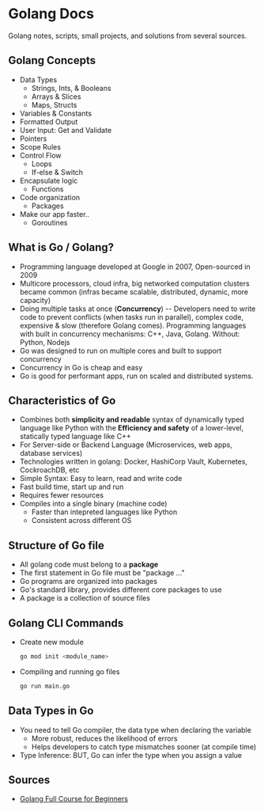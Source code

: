# Golang Docs

Golang notes, scripts, small projects, and solutions from several sources.

## Golang Concepts

- Data Types
  - Strings, Ints, & Booleans
  - Arrays & Slices
  - Maps, Structs
- Variables & Constants
- Formatted Output
- User Input: Get and Validate
- Pointers
- Scope Rules
- Control Flow
  - Loops
  - If-else & Switch
- Encapsulate logic
  - Functions
- Code organization
  - Packages
- Make our app faster..
  - Goroutines

## What is Go / Golang?

- Programming language developed at Google in 2007, Open-sourced in 2009
- Multicore processors, cloud infra, big networked computation clusters became common (infras became scalable, distributed, dynamic, more capacity)
- Doing multiple tasks at once (**Concurrency**) -- Developers need to write code to prevent conflicts (when tasks run in parallel), complex code, expensive & slow (therefore Golang comes). Programming languages with built in concurrency mechanisms: C++, Java, Golang. Without: Python, Nodejs
- Go was designed to run on multiple cores and built to support concurrency
- Concurrency in Go is cheap and easy
- Go is good for performant apps, run on scaled and distributed systems.

## Characteristics of Go

- Combines both **simplicity and readable** syntax of dynamically typed language like Python with the **Efficiency and safety** of a lower-level, statically typed language like C++
- For Server-side or Backend Language (Microservices, web apps, database services)
- Technologies written in golang: Docker, HashiCorp Vault, Kubernetes, CockroachDB, etc
- Simple Syntax: Easy to learn, read and write code
- Fast build time, start up and run
- Requires fewer resources
- Compiles into a single binary (machine code)
  - Faster than intepreted languages like Python
  - Consistent across different OS

## Structure of Go file

- All golang code must belong to a **package**
- The first statement in Go file must be "package ..."
- Go programs are organized into packages
- Go's standard library, provides different core packages to use
- A package is a collection of source files

## Golang CLI Commands

- Create new module
  ```sh
  go mod init <module_name>
  ```
- Compiling and running go files
  ```sh
  go run main.go
  ```

## Data Types in Go

- You need to tell Go compiler, the data type when declaring the variable
  - More robust, reduces the likelihood of errors
  - Helps developers to catch type mismatches sooner (at compile time)
- Type Inference: BUT, Go can infer the type when you assign a value

## Sources

- [Golang Full Course for Beginners](https://www.youtube.com/watch?v=yyUHQIec83I&t=1s)
